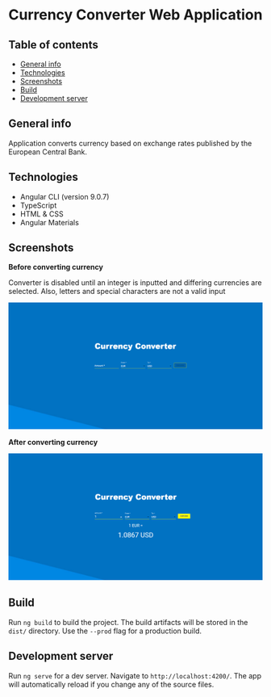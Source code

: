 # Currency Converter Web Application

## Table of contents
* [General info](#general-info)
* [Technologies](#technologies)
* [Screenshots](#screenshots)
* [Build](#build)
* [Development server](#development)

## General info

Application converts currency based on exchange rates published by the European Central Bank.

## Technologies

* Angular CLI (version 9.0.7)
* TypeScript
* HTML & CSS
* Angular Materials

## Screenshots

**Before converting currency**

Converter is disabled until an integer is inputted and differing currencies are selected. 
Also, letters and special characters are not a valid input

<img src="/src/resources/before_convert.png"> 

**After converting currency**

<img src="/src/resources/after_convert.png"> 

## Build

Run `ng build` to build the project. The build artifacts will be stored in the `dist/` directory. Use the `--prod` flag for a production build.

## Development server

Run `ng serve` for a dev server. Navigate to `http://localhost:4200/`. The app will automatically reload if you change any of the source files.
